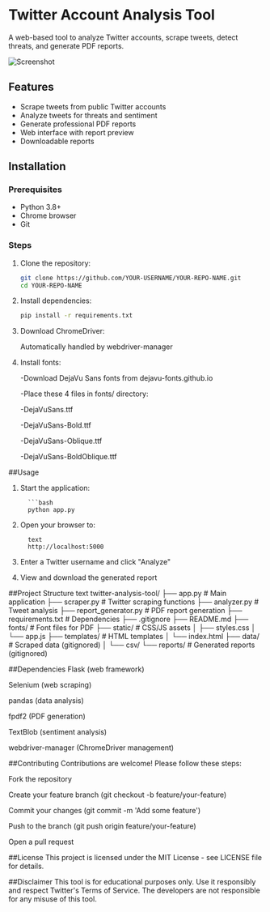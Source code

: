 # Twitter Account Analysis Tool

A web-based tool to analyze Twitter accounts, scrape tweets, detect threats, and generate PDF reports.

![Screenshot](screenshot.png) <!-- Add actual screenshot later -->

## Features
- Scrape tweets from public Twitter accounts
- Analyze tweets for threats and sentiment
- Generate professional PDF reports
- Web interface with report preview
- Downloadable reports

## Installation

### Prerequisites
- Python 3.8+
- Chrome browser
- Git

### Steps
1. Clone the repository:
   ```bash
   git clone https://github.com/YOUR-USERNAME/YOUR-REPO-NAME.git
   cd YOUR-REPO-NAME


2. Install dependencies:

     ```bash
     pip install -r requirements.txt
     ```
3. Download ChromeDriver:

   Automatically handled by webdriver-manager

4. Install fonts:

   -Download DejaVu Sans fonts from dejavu-fonts.github.io

   -Place these 4 files in fonts/ directory:

      -DejaVuSans.ttf
      
      -DejaVuSans-Bold.ttf
      
      -DejaVuSans-Oblique.ttf
      
      -DejaVuSans-BoldOblique.ttf

##Usage
   1. Start the application:
   
            ```bash
            python app.py
  2.  Open your browser to:
   
            text
            http://localhost:5000
   3. Enter a Twitter username and click "Analyze"
   
   4. View and download the generated report

##Project Structure
text
twitter-analysis-tool/
├── app.py                # Main application
├── scraper.py            # Twitter scraping functions
├── analyzer.py           # Tweet analysis
├── report_generator.py   # PDF report generation
├── requirements.txt      # Dependencies
├── .gitignore
├── README.md
├── fonts/                # Font files for PDF
├── static/               # CSS/JS assets
│   ├── styles.css
│   └── app.js
├── templates/            # HTML templates
│   └── index.html
├── data/                 # Scraped data (gitignored)
│   └── csv/
└── reports/              # Generated reports (gitignored)

##Dependencies
Flask (web framework)

Selenium (web scraping)

pandas (data analysis)

fpdf2 (PDF generation)

TextBlob (sentiment analysis)

webdriver-manager (ChromeDriver management)

##Contributing
Contributions are welcome! Please follow these steps:

Fork the repository

Create your feature branch (git checkout -b feature/your-feature)

Commit your changes (git commit -m 'Add some feature')

Push to the branch (git push origin feature/your-feature)

Open a pull request

##License
This project is licensed under the MIT License - see LICENSE file for details.

##Disclaimer
This tool is for educational purposes only. Use it responsibly and respect Twitter's Terms of Service. The developers are not responsible for any misuse of this tool.

